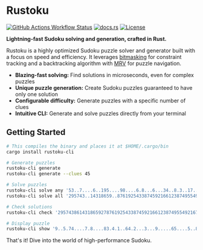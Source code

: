 # Rustoku

[![GitHub Actions Workflow Status](https://img.shields.io/github/actions/workflow/status/huangsam/rustoku/ci.yml)](https://github.com/huangsam/rustoku/actions)
[![docs.rs](https://img.shields.io/docsrs/rustoku-lib)](https://docs.rs/crate/rustoku-lib/latest)
[![License](https://img.shields.io/github/license/huangsam/rustoku)](https://github.com/huangsam/rustoku/blob/main/LICENSE)

**Lightning-fast Sudoku solving and generation, crafted in Rust.**

Rustoku is a highly optimized Sudoku puzzle solver and generator built with a focus on speed and efficiency.
It leverages [bitmasking] for constraint tracking and a backtracking algorithm with [MRV] for
puzzle navigation.

- **Blazing-fast solving:** Find solutions in microseconds, even for complex puzzles
- **Unique puzzle generation:** Create Sudoku puzzles guaranteed to have only one solution
- **Configurable difficulty:** Generate puzzles with a specific number of clues
- **Intuitive CLI:** Generate and solve puzzles directly from your terminal

## Getting Started

```bash
# This compiles the binary and places it at $HOME/.cargo/bin
cargo install rustoku-cli

# Generate puzzles
rustoku-cli generate
rustoku-cli generate --clues 45

# Solve puzzles
rustoku-cli solve any '53..7....6..195....98....6.8...6...34..8.3..17...2...6.6....28....419..5....8..79'
rustoku-cli solve all '295743..14318659..8761925433874592166123874955492167387635.......................'

# Check solutions
rustoku-cli check '295743861431865927876192543387459216612387495549216738763524189154938672928671354'

# Display puzzle
rustoku-cli show '9..5.74....7.8....83.4.1..64.2...3...9.....65....5..8.2..9.8....8..74...7..21.8.3'
```

That's it! Dive into the world of high-performance Sudoku.

[bitmasking]: https://www.geeksforgeeks.org/what-is-bitmasking/
[MRV]: https://www.alooba.com/skills/concepts/data-science-6/minimum-remaining-values/
